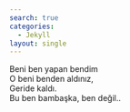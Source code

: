 ```yaml
---
search: true
categories: 
  - Jekyll
layout: single
---
```


Beni ben yapan bendim<br/>
O beni benden aldınız,<br/>
Geride kaldı.<br/>
Bu ben bambaşka, ben değil..<br/>

